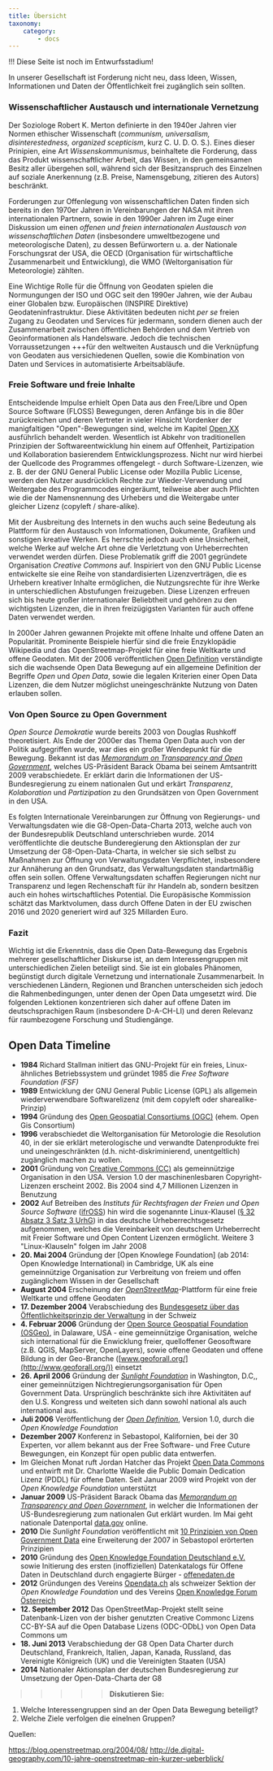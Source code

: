 ```yaml
---
title: Übersicht
taxonomy:
    category:
        - docs
---
```

!!! Diese Seite ist noch im Entwurfsstadium!

In unserer Gesellschaft ist Forderung nicht neu, dass Ideen, Wissen, Informationen und Daten der Öffentlichkeit frei zugänglich sein sollten.

### Wissenschaftlicher Austausch und internationale Vernetzung

Der Soziologe Robert K. Merton definierte in den 1940er Jahren vier Normen ethischer Wissenschaft (*communism, universalism, disinterestedness, organized scepticism*, kurz C. U. D. O. S.). Eines dieser Prinipien, eine Art *Wissenskommunismus*, beinhaltete die Forderung, dass das Produkt wissenschaftlicher Arbeit, das Wissen, in den gemeinsamen Besitz aller übergehen soll, während sich der Besitzanspruch des Einzelnen auf soziale Anerkennung (z.B. Preise, Namensgebung, zitieren des Autors) beschränkt.

Forderungen zur Offenlegung von wissenschaftlichen Daten finden sich bereits in den 1970er Jahren in Vereinbarungen der NASA mit ihren internationalen Partnern, sowie in den 1990er Jahren im Zuge einer Diskussion um einen *offenen und freien internationalen Austausch von wissenschaftlichen Daten* (insbesondere umweltbezogene und meteorologische Daten), zu dessen Befürwortern u. a. der Nationale Forschungsrat der USA, die OECD (Organisation für wirtschaftliche Zusammenarbeit und Entwicklung), die WMO (Weltorganisation für Meteorologie) zählten.

Eine Wichtige Rolle für die Öffnung von Geodaten spielen die Normungungen der ISO und OGC seit den 1990er Jahren, wie der Aubau einer Globalen bzw. Europäischen (INSPIRE Direktive) Geodateninfrastruktur. Diese Aktivitäten bedeuten nicht *per se* freien Zugang zu Geodaten und Services für jedermann, sondern dienen auch der Zusammenarbeit zwischen öffentlichen Behörden und dem Vertrieb von Geoinformationen als Handelsware. Jedoch die technischen Vorraussetzungen +++für den weltweiten Austausch und die Verknüpfung von Geodaten aus versichiedenen Quellen, sowie die Kombination von Daten und Services in automatisierte Arbeitsabläufe.

### Freie Software und freie Inhalte

Entscheidende Impulse erhielt Open Data aus den Free/Libre und Open Source Software (FLOSS) Bewegungen, deren Anfänge bis in die 80er zurückreichen und deren Vertreter in vieler Hinsicht Vordenker der manigfaltigen "Open"-Bewegungen sind, welche im Kapitel [Open XX](REF]) ausführlich behandelt werden. Wesentlich ist Abkehr von traditionellen Prinzipien der Softwareentwicklung hin einem auf Offenheit, Partizipation und Kollaboration basierendem Entwicklungsprozess. Nicht nur wird hierbei der Quellcode des Programmes offengelegt - durch Software-Lizenzen, wie z. B. der der GNU General Public License oder Mozilla Public License, werden den Nutzer ausdrücklich Rechte zur Wieder-Verwendung und Weitergabe des Programmcodes eingeräumt, teilweise aber auch Pflichten wie die der Namensnennung des Urhebers und die Weitergabe unter gleicher Lizenz (copyleft / share-alike).

Mit der Ausbreitung des Internets in den wuchs auch seine Bedeutung als Plattform für den Austausch von Informationen, Dokumente, Grafiken und sonstigen kreative Werken. Es herrschte jedoch auch eine Unsicherheit, welche Werke auf welche Art ohne die Verletztung von Urheberrechten verwendet werden dürfen. Diese Problematik griff die 2001 gegründete Organisation *Creative Commons* auf. Inspiriert von den GNU Public License entwickelte sie eine Reihe von standardisierten Lizenzverträgen, die es Urhebern kreativer Inhalte ermöglichen, die Nutzungsrechte für ihre Werke in unterschiedlichen Abstufungen freizugeben. Diese Lizenzen erfreuen sich bis heute großer internationaler Beliebtheit und gehören zu den wichtigsten Lizenzen, die in ihren freizügigsten Varianten für auch offene Daten verwendet werden.

In 2000er Jahren gewannen Projekte mit offene Inhalte und offene Daten an Popularität. Prominente Beispiele hierfür sind die freie Enzyklopädie Wikipedia und das OpenStreetmap-Projekt für eine freie Weltkarte und offene Geodaten. Mit der 2006 veröffentlichen [Open Definition](https://creativecommons.org/) verständigte sich die wachsende Open Data Bewegung auf ein allgemeine Definition der Begriffe *Open* und *Open Data*, sowie die legalen Kriterien einer Open Data Lizenzen, die dem Nutzer möglichst uneingeschränkte Nutzung von Daten erlauben sollen.

### Von Open Source zu Open Government

*Open Source Demokratie* wurde bereits 2003 von Douglas Rushkoff theoretisiert. Als Ende der 2000er das Thema Open Data auch von der Politik aufgegriffen wurde, war dies ein großer Wendepunkt für die Bewegung. Bekannt ist das *[Memorandum on Transparency and Open Government](https://obamawhitehouse.archives.gov/the-press-office/transparency-and-open-government)*, welches US-Präsident Barack Obama bei seinem Amtsantritt 2009 verabschiedete. Er erklärt darin die Informationen der US-Bundesregierung zu einem nationalen Gut und erkärt *Transparenz*, *Kolaboration* und *Partizipation* zu den Grundsätzen von Open Government in den USA.

Es folgten Internationale Vereinbarungen zur Öffnung von Regierungs- und Verwaltungsdaten wie die G8-Open-Data-Charta 2013, welche auch von der Bundesrepublik Deutschland unterschrieben wurde. 2014 veröffentlichte die deutsche Bunderegierung den Aktionsplan der zur Umsetzung der G8-Open-Data-Charta, in welcher sie sich selbst zu Maßnahmen zur Öffnung von Verwaltungsdaten Verpflichtet, insbesondere zur Annäherung an den Grundsatz, das Verwaltungsdaten standartmäßig offen sein sollen. Offene Verwaltungsdaten schaffen Regierungen nicht nur Transparenz und legen Rechenschaft für ihr Handeln ab, sondern besitzen auch ein hohes wirtschaftliches Potential. Die Europäsische Kommission schätzt das Marktvolumen, dass durch Offene Daten in der EU zwischen 2016 und 2020 generiert wird auf 325 Millarden Euro.

### Fazit
Wichtig ist die Erkenntnis, dass die Open Data-Bewegung das Ergebnis mehrerer gesellschaftlicher Diskurse ist, an dem Interessengruppen mit unterschiedlichen Zielen beteiligt sind. Sie ist ein globales Phänomen, begünstigt durch digitale Vernetzung und internationale Zusammenarbeit. In verschiedenen Ländern, Regionen und Branchen unterscheiden sich jedoch die Rahmenbedingungen, unter denen der Open Data umgesetzt wird. Die folgenden Lektionen konzentrieren sich daher auf offene Daten im deutschsprachigen Raum (insbesondere D-A-CH-LI) und deren Relevanz für raumbezogene Forschung und Studiengänge.

## Open Data Timeline


- **1984** Richard Stallman initiert das GNU-Projekt für ein freies, Linux-ähnliches Betriebssystem und gründet 1985 die *Free Software Foundation (FSF)*
- **1989** Entwicklung der GNU General Public License (GPL) als allgemein wiederverwendbare Softwarelizenz (mit dem copyleft oder sharealike-Prinzip)
- **1994**	Gründung des [Open Geospatial Consortiums (OGC)](http://www.opengeospatial.org/) (ehem. Open Gis Consortium)
- **1996** 	verabschiedet die Weltorganisation für Metorologie die Resolution 40, in der sie erklärt meterologische und verwandte Datenprodukte frei und uneingeschränkten (d.h. nicht-diskriminierend, unentgeltlich) zugänglich machen zu wollen.
- **2001**	Gründung von [Creative Commons (CC)](https://creativecommons.org/) als gemeinnützige Organisation in den USA. Version 1.0 der maschinenlesbaren Copyright-Lizenzen erscheint 2002. Bis 2004 sind 4,7 Millionen Lizenzen in Benutzung
- **2002** Auf Betreiben des *Instituts für Rechtsfragen der Freien und Open Source Software* ([ifrOSS](http://www.ifross.org)) hin wird die sogenannte Linux-Klausel ([§ 32 Absatz 3 Satz 3 UrhG](http://www.gesetze-im-internet.de/urhg/__32.html)) in das deutsche Urheberrechtsgesetz aufgenommen, welches die Vereinbarkeit von deutschem Urheberrecht mit Freier Software und Open Content Lizenzen ermöglicht. Weitere 3 "Linux-Klauseln" folgen im Jahr 2008
- **20. Mai 2004**	Gründung der [Open Knowlege Foundation] (ab 2014: Open Knowledge International) in Cambridge, UK als eine gemeinnützige Organisation zur Verbreitung von freiem und offen zugänglichem Wissen in der Gesellschaft
- **August 2004**	Erscheinung der *[OpenStreetMap](https://www.openstreetmap.org)*-Plattform für eine freie Weltkarte und offene Geodaten
- **17. Dezember 2004** Verabschiedung des [Bundesgesetz über das Öffentlichkeitsprinzip der Verwaltung](https://www.admin.ch/opc/de/classified-compilation/20022540/index.html) in der Schweiz
- **4. Februar 2006** Gründung der [Open Source Geospatial Foundation (OSGeo)](https://www.osgeo.org/), in Dalaware, USA - eine gemeinnützige Organisation, welche sich international für die Enwicklung freier, quelloffener Geosoftware (z.B. QGIS, MapServer, OpenLayers), sowie offene Geodaten und offene Bildung in der Geo-Branche ([www.geoforall.org/](http://www.geoforall.org/)) einsetzt
- **26. April 2006** Gründung der *[Sunlight Foundation](https://sunlightfoundation.com/)* in Washington, D.C,, einer gemeinnützigen Nichtregierungsorganisation für Open Government Data. Ursprünglich beschränkte sich ihre Aktivitäten auf den U.S. Kongress und weiteten sich dann sowohl national als auch international aus.
- **Juli 2006**	Veröffentlichung der *[Open Definition](https://opendefinition.org/)*, Version 1.0, durch die *Open Knowledge Foundation*
- **Dezember 2007** 	Konferenz in Sebastopol, Kalifornien, bei der 30 Experten, vor allem bekannt aus der Free Software- und Free Cuture Bewegungen, ein Konzept für open public data entwerfen.
- Im Gleichen Monat ruft Jordan Hatcher das Projekt [Open Data Commons](https://opendatacommons.org) und entwirft mit Dr. Charlotte Waelde die Public Domain Dedication Lizenz (PDDL) für offene Daten. Seit Januar 2009 wird Projekt von der *Open Knowledge Foundation* unterstützt
- **Januar 2009**	US-Präsident Barack Obama  das *[Memorandum on Transparency and Open Government](https://obamawhitehouse.archives.gov/the-press-office/transparency-and-open-government)*, in welcher die Informationen der US-Bundesregierung zum nationalen Gut erklärt wurden. Im Mai geht nationale Datenportal [data.gov](https://www.data.gov/blog/open-data-history) online.
- **2010** 	Die *Sunlight Foundation* veröffentlicht mit [10 Prinzipien von Open Government Data](https://sunlightfoundation.com/policy/documents/ten-open-data-principles/) eine Erweiterung der 2007 in Sebastopol erörterten Prinzipien
- **2010** 	Gründung des [Open Knowledge Foundation Deutschland e.V.](https://okfn.de/) sowie Initierung des ersten (inoffiziellen) Datenkatalogs für Offene Daten in Deutschland durch engagierte Bürger - [offenedaten.de](https://offenedaten.de)
- **2012** 	Gründungen des Vereins [Opendata.ch](https://opendata.ch/) als schweizer Sektion der *Open Knowledge Foundation* und des Vereins [Open Knowledge Forum Österreich](https://okfn.at/)
- **12. September 2012** Das OpenStreetMap-Projekt stellt seine Datenbank-Lizen von der bisher genutzten Creative Commonc Lizens CC-BY-SA auf die Open Database Lizens (ODC-ODbL) von Open Data Commons um
- **18. Juni 2013** 	Verabschiedung der G8 Open Data Charter durch Deutschland, Frankreich, Italien, Japan, Kanada, Russland, das Vereinigte Königreich (UK) und die Vereinigten Staaten (USA)
- **2014** 	Nationaler Aktionsplan der deutschen Bundesregierung zur Umsetzung der Open-Data-Charta der G8



>>>>> **Diskutieren Sie:**
1. Welche Interessengruppen sind an der Open Data Bewegung beteiligt?
2. Welche Ziele verfolgen die einelnen Gruppen?


Quellen:

https://blog.openstreetmap.org/2004/08/
http://de.digital-geography.com/10-jahre-openstreetmap-ein-kurzer-ueberblick/

